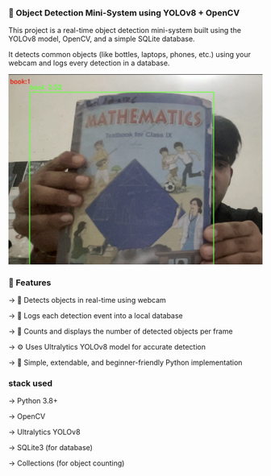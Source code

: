 ### 🧠 Object Detection Mini-System using YOLOv8 + OpenCV
This project is a real-time object detection mini-system built using the YOLOv8 model, OpenCV, and a simple SQLite database.

It detects common objects (like bottles, laptops, phones, etc.) using your webcam and logs every detection in a database.

![object_detection](obj.png)

### 🚀 Features

-> 🎯 Detects objects in real-time using webcam

-> 🧾 Logs each detection event into a local database

-> 🧍 Counts and displays the number of detected objects per frame

-> ⚙️ Uses Ultralytics YOLOv8 model for accurate detection

-> 🧩 Simple, extendable, and beginner-friendly Python implementation


### stack used

-> Python 3.8+

-> OpenCV

-> Ultralytics YOLOv8

-> SQLite3 (for database)

-> Collections (for object counting)


